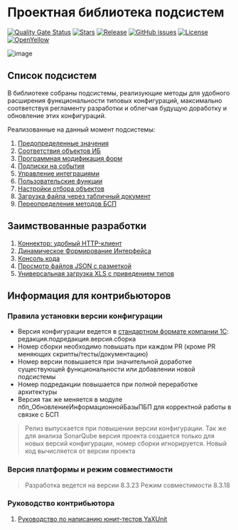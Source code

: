 # Проектная библиотека подсистем

[![Quality Gate Status](https://sonar.openbsl.ru/api/project_badges/measure?project=PSSL&metric=alert_status)](https://sonar.openbsl.ru/dashboard?id=PSSL)
[![Stars](https://img.shields.io/github/stars/firstBitSportivnaya/PSSL.svg?label=Github%20%E2%98%85&a)](https://github.com/firstBitSportivnaya/PSSL/stargazers)
[![Release](https://img.shields.io/github/v/release/firstBitSportivnaya/PSSL?include_prereleases&label=last%20release&style=badge)](https://github.com/firstBitSportivnaya/PSSL/releases/latest)
[![GitHub issues](https://img.shields.io/github/issues-raw/firstBitSportivnaya/PSSL?style=badge)](https://github.com/firstBitSportivnaya/PSSL/issues)
[![License](https://img.shields.io/github/license/firstBitSportivnaya/PSSL?style=badge)](https://github.com/firstBitSportivnaya/PSSL/blob/develop/LICENSE)
[![OpenYellow](https://img.shields.io/endpoint?url=https://openyellow.org/data/badges/4/751858948.json)](https://openyellow.org/grid?data=top&repo=751858948)

![image](https://repository-images.githubusercontent.com/751858948/a45ea547-c23c-4ce1-b30e-609d9ac8d558)

## Cписок подсистем

В библиотеке собраны подсистемы, реализующие методы для удобного расширения функциональности типовых конфигураций, максимально соответствуя регламенту разработки и облегчая будущую доработку и обновление этих конфигураций.

Реализованные на данный момент подсистемы:

1. [Предопределенные значения](docs/ПредопределенныеЗначения.md)
2. [Соответствия объектов ИБ](docs/СоответствиеОбъектовИнформационнойБазы.md)
3. [Программная модификация форм](docs/МодификацияФорм.md)
4. [Подписки на события](docs/ПодпискиНаСобытия.md)
5. [Управление интеграциями](docs/УправлениеИнтеграциями.md)
6. [Пользовательские функции](docs/ПользовательскиеФункции.md)
7. [Настройки отбора объектов](docs/ПолучениеДанныхПоНастройкеОтбора.md)
8. [Загрузка файла через табличный документ](docs/ЗагрузкаФайлаЧерезТабличныйДокумент.md)
9. [Переопределения методов БСП](docs/ПереопределениеМетодовБСП.md)

## Заимствованные разработки

1. [Коннектор: удобный HTTP-клиент](https://github.com/vbondarevsky/Connector)
2. [Динамическое Формирование Интерфейса](https://github.com/KotovDima1C/DFI)
3. [Консоль кода](https://github.com/salexdv/bsl_console)
4. [Просмотр файлов JSON с разметкой](https://github.com/plastinin/AllYouNeedIsLove)
5. [Универсальная загрузка XLS с приведением типов](https://github.com/Bayselonarrend/uniloadXLS)

## Информация для контрибьюторов

### Правила установки версии конфигурации

- Версия конфигурации ведется в [стандартном формате компании 1С](https://its.1c.ru/db/v8std/content/483/hdoc): редакция.подредакция.версия.сборка
- Номер сборки необходимо повышать при каждом PR (кроме PR меняющих скрипты/тесты/документацию)
- Номер версии повышается при значительной доработке существующей функциональности или добавлении новой подсистемы
- Номер подредакции повышается при полной переработке архитектуры
- Версия так же меняется в модуле пбп_ОбновлениеИнформационнойБазыПБП для корректной работы в связке с БСП

> Релиз выпускается при повышении версии конфигурации. Так же для анализа SonarQube версия проекта создается только для новых версий конфигурации, номер сборки игнорируется. Новый код вычисляется от версии проекта

### Версия платформы и режим совместимости

> Разработка ведется на версии 8.3.23
> Режим совместимости 8.3.18

### Руководство контрибьютора

1. [Руководство по написанию юнит-тестов YaXUnit](docs/РуководствоПоНаписаниюТестовYAxUnit.md)
